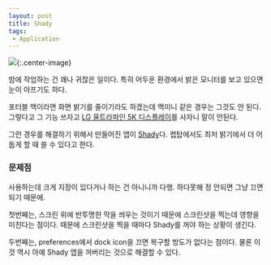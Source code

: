 ```yaml
---
layout: post
title: Shady
tags:
 - Application
---
```


![](http://d.pr/i/eFqkmk+){:.center-image}

밤에 작업하는 건 꽤나 귀찮은 일이다. 특히 어두운 환경에서 밝은 모니터를 보고 있으면 눈이 아프기도 하다.

포터블 맥이라면 화면 밝기를 줄이기라도 하겠는데 맥미니 같은 경우는 그것도 안 된다. 그렇다고 그 기능 쓰자고 [LG 울트라파인 5K 디스플레이](https://www.apple.com/shop/product/HKN62LL/A/lg-ultrafine-5k-display)를 사자니 말이 안된다.

그런 경우를 해결하기 위해서 만들어진 앱이 [Shady](https://instinctivecode.com/shady/)다. 랩탑에서도 최저 밝기에서 더 어둡게 할 때 쓸 수 있다고 한다.

### 문제점

사용하는데 크게 지장이 있다거나 하는 건 아니니까 다행. 하다못해 정 안되면 그냥 끄면 되기 때문에.

첫번째는, 스크린 위에 반투명한 막을 씌우는 것이기 때문에 스크린샷을 찍는데 영향을 미친다는 점이다. 때문에 스크린샷을 찍을 때마다 Shady를 꺼야 하는 상황이 생긴다.

두번째는, preferences에서 dock icon을 끄면 복구할 방도가 없다는 점이다.
물론 이것 역시 아예 Shady 앱을 꺼버리는 것으로 해결할 수 있다.